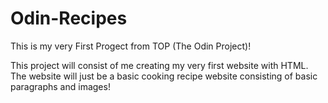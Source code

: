 # Odin-Recipes
This is my very First Progect from TOP (The Odin Project)!

This project will consist of me creating my very first website with HTML.
The website will just be a basic cooking recipe website consisting of basic paragraphs
and images!
